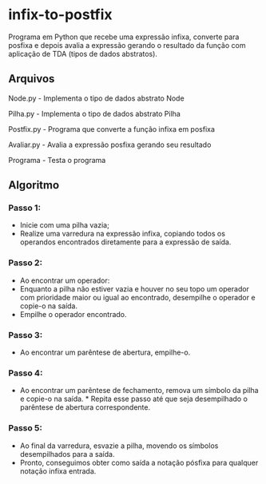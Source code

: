 # infix-to-postfix

Programa em Python que recebe uma expressão infixa, converte para posfixa e depois avalia a expressão gerando o resultado da função com aplicação de TDA (tipos de dados abstratos).

## Arquivos

Node.py - Implementa o tipo de dados abstrato Node

Pilha.py - Implementa o tipo de dados abstrato Pilha

Postfix.py - Programa que converte a função infixa em posfixa

Avaliar.py - Avalia a expressão posfixa gerando seu resultado

Programa - Testa o programa

## Algoritmo

### Passo 1:
* Inicie com uma pilha vazia;
* Realize uma varredura na expressão infixa, copiando todos os operandos encontrados diretamente para a expressão de saída.

### Passo 2:
* Ao encontrar um operador:
* Enquanto a pilha não estiver vazia e houver no seu topo um operador com prioridade maior ou igual ao encontrado, desempilhe o operador e copie-o na saída.
* Empilhe o operador encontrado.

### Passo 3:
* Ao encontrar um parêntese de abertura, empilhe-o.

### Passo 4:
* Ao encontrar um parêntese de fechamento, remova um símbolo da pilha e copie-o na saída. * Repita esse passo até que seja desempilhado o parêntese de abertura correspondente.

### Passo 5:
* Ao final da varredura, esvazie a pilha, movendo os símbolos desempilhados para a saída.
* Pronto, conseguimos obter como saída a notação pósfixa para qualquer notação infixa entrada.
